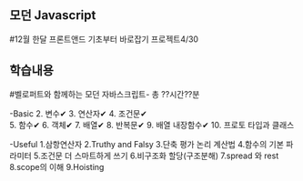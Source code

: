 ## 모던 Javascript 
#12월 한달 프론트앤드 기초부터 바로잡기 프로젝트4/30

## 학습내용

#벨로퍼트와 함께하는 모던 자바스크립트- 총 ??시간??분<br>

-Basic
2. 변수✔ 
3. 연산자✔
4. 조건문✔<br>
5. 함수✔
6. 객체✔
7. 배열✔
8. 반복문✔
9. 배열 내장함수✔
10. 프로토 타입과 클래스

-Useful
 1.삼항연산자
 2.Truthy and Falsy
 3.단축 평가 논리 계산법
 4.함수의 기본 파라미터
 5.조건문 더 스마트하게 쓰기
 6.비구조화 할당(구조분해)
 7.spread 와 rest
 8.scope의 이해
 9.Hoisting
